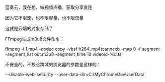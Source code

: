 蓝奏云，我在想，做视频点播，获取分享直连

因为它不限速，也不限容量，也不限流量

这就是云端的对象存储了

FFmpeg生成m3u8文件命令：

ffmpeg -i 1.mp4 -codec copy -vbsf h264_mp4toannexb -map 0 -f segment -segment_list out.m3u8 -segment_time 10 videoid-%d.ts

不安全的，不校验跨域的浏览器的参数是这样的：

--disable-web-security --user-data-dir=C:\MyChromeDevUserData